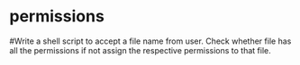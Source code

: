 # permissions
#Write a shell script to accept a file name from user. Check whether file has all the permissions if not assign the respective permissions to that file. 
